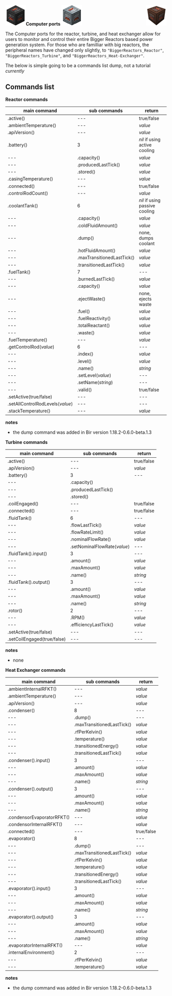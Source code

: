 

**Computer ports**
<img style="float: left;" src="/biggerreactors/reactor/reactor_computer_port.png"></img>
<img style="float: middle;" src="/biggerreactors/turbine/turbine_computer_port.png"></img>
<img style="float: right;" src="/biggerreactors/heat_exchanger/heat_exchanger_computer_port.png"></img>

The Computer ports for the reactor, turbine, and heat exchanger allow for users to monitor and control their entire Bigger Reactors based power generation system. For those who are familliar with big reactors, the peripheral names have changed only slightly, to `"BiggerReactors_Reactor"`, `"BiggerReactors_Turbine"`, and  `"BiggerReactors_Heat-Exchanger"`.

The below is simple going to be a commands list dump, not a tutorial *currently*

## Commands list

**Reactor commands**

| main command | sub commands | return |
| --- | --- | --- |
| .active() | --- | true/false |
| .ambientTemperature() | --- | *value* |
| .apiVersion() | --- | *value* |
| .battery() | 3 | *nil* if using active cooling |
| --- | .capacity() | *value* |
| --- | .producedLastTick() | *value* |
| --- | .stored() | *value* |
| .casingTemperature() | --- | *value* |
| .connected() | --- | true/false |
| .controlRodCount() | --- | *value* |
| .coolantTank() | 6 | *nil* if using passive cooling |
| --- | .capacity() | *value* |
| --- | .coldFluidAmount() | *value* |
| --- | .dump() | none, dumps coolant |
| --- | .hotFluidAmount() | *value* |
| --- | .maxTransitionedLastTick() | *value* |
| --- | .transitionedLastTick() | *value* |
| .fuelTank() | 7 | --- |
| --- | .burnedLastTick() | *value* |
| --- | .capacity() | *value* |
| --- | .ejectWaste() | none, ejects waste |
| --- | .fuel() | *value* |
| --- | .fuelReactivity() | *value* |
| --- | .totalReactant() | *value* |
| --- | .waste() | *value* |
| .fuelTemperature() | --- | *value* |
| .getControlRod(*value*) | 6 | --- |
| --- | .index() | *value* |
| --- | .level() | *value* |
| --- | .name() | *string* |
| --- | .setLevel(*value*) | --- |
| --- | .setName(*string*) | --- |
| --- | .valid() | true/false |
| .setActive(true/false) | --- | --- |
| .setAllControlRodLevels(*value*) | --- | --- |
| .stackTemperature() | --- | *value* |

**notes**
- the dump command was added in Bir version 1.18.2-0.6.0-beta.1.3

**Turbine commands**

| main command | sub commands | return |
| --- | --- | --- |
| .active() | --- | true/false |
| .apiVersion() | --- | *value* |
| .battery() | 3 | --- |
| --- | .capacity() |
| --- | .producedLastTick() |
| --- | .stored() |
| .coilEngaged() | --- | true/false |
| .connected() | --- | true/false |
| .fluidTank() | 6 | --- |
| --- | .flowLastTick() | *value* |
| --- | .flowRateLimit() | *value* |
| --- | .nominalFlowRate() | *value* |
| --- | .setNominalFlowRate(*value*) | --- |
| .fluidTank().input() | 3 | --- |
| --- | .amount() | *value* |
| --- | .maxAmount() | *value* |
| --- | .name() | *string* |
| .fluidTank().output() | 3 | --- |
| --- | .amount() | *value* |
| --- | .maxAmount() | *value* |
| --- | .name() | *string* |
| .rotor() | 2 | --- |
| --- | .RPM() | *value* |
| --- | .efficiencyLastTick() | *value* |
| .setActive(true/false) | --- | --- |
| .setCoilEngaged(true/false) | --- | --- |

**notes**
- none

**Heat Exchanger commands**

| main command | sub commands | return |
| --- | --- | --- |
| .ambientInternalRFKT() | --- | *value* |
| .ambientTemperature() | --- | *value* |
| .apiVersion() | --- | *value* |
| .condenser() | 8 | --- |
| --- | .dump() | --- |
| --- | .maxTransitionedLastTick() | *value* |
| --- | .rfPerKelvin() | *value* |
| --- | .temperature() | *value* |
| --- | .transitionedEnergy() | *value* |
| --- | .transitionedLastTick() | *value* |
| .condenser().input() | 3 | --- |
| --- | .amount() | *value* |
| --- | .maxAmount() | *value* |
| --- | .name() | *string* |
| .condenser().output() | 3 | --- |
| --- | .amount() | *value* |
| --- | .maxAmount() | *value* |
| --- | .name() | *string* |
| .condensorEvaporatorRFKT() | --- | *value* |
| .condensorInternalRFKT() | --- | *value* |
| .connected() | --- | true/false |
| .evaporator() | 8 | --- |
| --- | .dump() | --- |
| --- | .maxTransitionedLastTick() | *value* |
| --- | .rfPerKelvin() | *value* |
| --- | .temperature() | *value* |
| --- | .transitionedEnergy() | *value* |
| --- | .transitionedLastTick() | *value* |
| .evaporator().input() | 3 | --- |
| --- | .amount() | *value* |
| --- | .maxAmount() | *value* |
| --- | .name() | *string* |
| .evaporator().output() | 3 | --- |
| --- | .amount() | *value* |
| --- | .maxAmount() | *value* |
| --- | .name() | *string* |
| .evaporatorInternalRFKT() | --- | *value* |
| .internalEnvironment() | 2 | --- |
| --- | .rfPerKelvin() | *value* |
| --- | .temperature() | *value* |

**notes**
- the dump command was added in Bir version 1.18.2-0.6.0-beta.1.3
